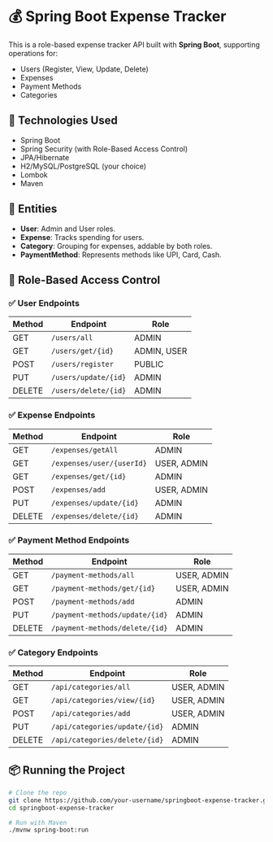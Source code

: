 # 💰 Spring Boot Expense Tracker

This is a role-based expense tracker API built with **Spring Boot**, supporting operations for:
- Users (Register, View, Update, Delete)
- Expenses
- Payment Methods
- Categories

## 🚀 Technologies Used
- Spring Boot
- Spring Security (with Role-Based Access Control)
- JPA/Hibernate
- H2/MySQL/PostgreSQL (your choice)
- Lombok
- Maven

## 🧠 Entities
- **User**: Admin and User roles.
- **Expense**: Tracks spending for users.
- **Category**: Grouping for expenses, addable by both roles.
- **PaymentMethod**: Represents methods like UPI, Card, Cash.

## 🔐 Role-Based Access Control

### ✅ User Endpoints
| Method | Endpoint                 | Role       |
|--------|--------------------------|------------|
| GET    | `/users/all`             | ADMIN      |
| GET    | `/users/get/{id}`        | ADMIN, USER|
| POST   | `/users/register`        | PUBLIC     |
| PUT    | `/users/update/{id}`     | ADMIN      |
| DELETE | `/users/delete/{id}`     | ADMIN      |

### ✅ Expense Endpoints
| Method | Endpoint                         | Role       |
|--------|----------------------------------|------------|
| GET    | `/expenses/getAll`               | ADMIN      |
| GET    | `/expenses/user/{userId}`        | USER, ADMIN|
| GET    | `/expenses/get/{id}`             | ADMIN      |
| POST   | `/expenses/add`                  | USER, ADMIN|
| PUT    | `/expenses/update/{id}`          | ADMIN      |
| DELETE | `/expenses/delete/{id}`          | ADMIN      |

### ✅ Payment Method Endpoints
| Method | Endpoint                             | Role       |
|--------|--------------------------------------|------------|
| GET    | `/payment-methods/all`               | USER, ADMIN|
| GET    | `/payment-methods/get/{id}`          | USER, ADMIN|
| POST   | `/payment-methods/add`               | ADMIN      |
| PUT    | `/payment-methods/update/{id}`       | ADMIN      |
| DELETE | `/payment-methods/delete/{id}`       | ADMIN      |

### ✅ Category Endpoints
| Method | Endpoint                           | Role       |
|--------|------------------------------------|------------|
| GET    | `/api/categories/all`              | USER, ADMIN|
| GET    | `/api/categories/view/{id}`        | USER, ADMIN|
| POST   | `/api/categories/add`              | USER, ADMIN|
| PUT    | `/api/categories/update/{id}`      | ADMIN      |
| DELETE | `/api/categories/delete/{id}`      | ADMIN      |

## 📦 Running the Project

```bash
# Clone the repo
git clone https://github.com/your-username/springboot-expense-tracker.git
cd springboot-expense-tracker

# Run with Maven
./mvnw spring-boot:run
